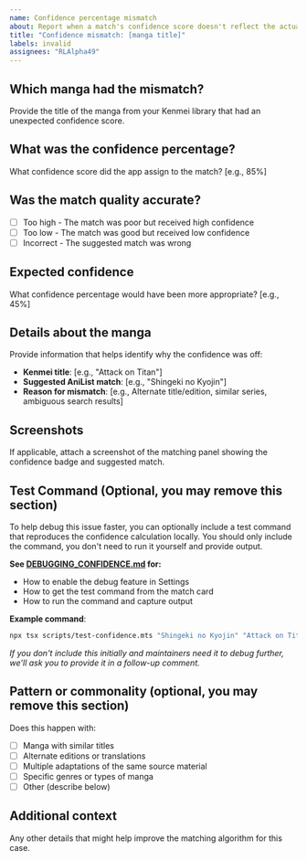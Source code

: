 ```yaml
---
name: Confidence percentage mismatch
about: Report when a match's confidence score doesn't reflect the actual quality of the match
title: "Confidence mismatch: [manga title]"
labels: invalid
assignees: "RLAlpha49"
---
```


## Which manga had the mismatch?

Provide the title of the manga from your Kenmei library that had an unexpected confidence score.

## What was the confidence percentage?

What confidence score did the app assign to the match? [e.g., 85%]

## Was the match quality accurate?

- [ ] Too high - The match was poor but received high confidence
- [ ] Too low - The match was good but received low confidence
- [ ] Incorrect - The suggested match was wrong

## Expected confidence

What confidence percentage would have been more appropriate? [e.g., 45%]

## Details about the manga

Provide information that helps identify why the confidence was off:

- **Kenmei title**: [e.g., "Attack on Titan"]
- **Suggested AniList match**: [e.g., "Shingeki no Kyojin"]
- **Reason for mismatch**: [e.g., Alternate title/edition, similar series, ambiguous search results]

## Screenshots

If applicable, attach a screenshot of the matching panel showing the confidence badge and suggested match.

## Test Command (Optional, you may remove this section)

To help debug this issue faster, you can optionally include a test command that reproduces the confidence calculation locally. You should only include the command, you don't need to run it yourself and provide output.

**See [DEBUGGING_CONFIDENCE.md](https://github.com/RLAlpha49/KenmeiToAnilist/blob/master/docs/guides/DEBUGGING_CONFIDENCE.md) for:**

- How to enable the debug feature in Settings
- How to get the test command from the match card
- How to run the command and capture output

**Example command**:

```bash
npx tsx scripts/test-confidence.mts "Shingeki no Kyojin" "Attack on Titan" "Shingeki no Kyojin" "進撃の巨人" --synonyms="AoT,Titan"
```

_If you don't include this initially and maintainers need it to debug further, we'll ask you to provide it in a follow-up comment._

## Pattern or commonality (optional, you may remove this section)

Does this happen with:

- [ ] Manga with similar titles
- [ ] Alternate editions or translations
- [ ] Multiple adaptations of the same source material
- [ ] Specific genres or types of manga
- [ ] Other (describe below)

## Additional context

Any other details that might help improve the matching algorithm for this case.
